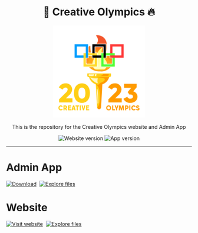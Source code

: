 <div align='center'>
    <h1><b>🐢 Creative Olympics 🔥</b></h1>
    <img src='./website/src/lib/assets/logo/full.gif' width='250' height='250' />
    <p>This is the repository for the Creative Olympics website and Admin App</p>

![Website version](https://badgen.net/badge/Website%20version/Alpha/red?) ![App version](https://badgen.net/badge/App%20version/Alpha/red?)

</div>

---

Admin App
====

[![Download](https://media.discordapp.net/attachments/346737406591893506/1146852924757114960/co.rahmouni.dev_.png)](https://co.rahmouni.dev)&nbsp; [![Explore files](https://media.discordapp.net/attachments/346737406591893506/1146854635550822430/co.rahmouni.dev__2.png)](./android-admin/)

Website
====

[![Visit website](https://media.discordapp.net/attachments/346737406591893506/1146855771057963008/co.rahmouni.dev__4.png)](https://co.rahmouni.dev)&nbsp; [![Explore files](https://media.discordapp.net/attachments/346737406591893506/1146854635550822430/co.rahmouni.dev__2.png)](./website/)
